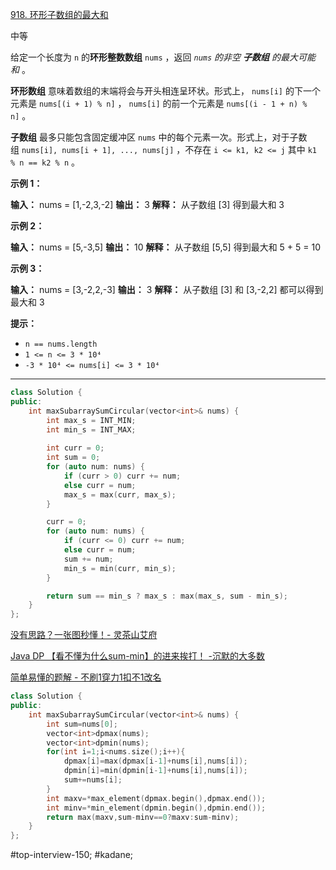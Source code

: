 [918. 环形子数组的最大和](https://leetcode.cn/problems/maximum-sum-circular-subarray/)

中等

给定一个长度为 `n` 的**环形整数数组** `nums` ，返回 _`nums` 的非空 **子数组** 的最大可能和_ 。

**环形数组** 意味着数组的末端将会与开头相连呈环状。形式上， `nums[i]` 的下一个元素是 `nums[(i + 1) % n]` ， `nums[i]` 的前一个元素是 `nums[(i - 1 + n) % n]` 。

**子数组** 最多只能包含固定缓冲区 `nums` 中的每个元素一次。形式上，对于子数组 `nums[i], nums[i + 1], ..., nums[j]` ，不存在 `i <= k1, k2 <= j` 其中 `k1 % n == k2 % n` 。

**示例 1：**

**输入：** nums = [1,-2,3,-2]
**输出：** 3
**解释：** 从子数组 [3] 得到最大和 3

**示例 2：**

**输入：** nums = [5,-3,5]
**输出：** 10
**解释：** 从子数组 [5,5] 得到最大和 5 + 5 = 10

**示例 3：**

**输入：** nums = [3,-2,2,-3]
**输出：** 3
**解释：** 从子数组 [3] 和 [3,-2,2] 都可以得到最大和 3

**提示：**

- `n == nums.length`
- `1 <= n <= 3 * 10⁴`
- `-3 * 10⁴ <= nums[i] <= 3 * 10⁴`​​​​​​​
---- ----

```cpp
class Solution {
public:
    int maxSubarraySumCircular(vector<int>& nums) {
        int max_s = INT_MIN;
        int min_s = INT_MAX;
        
        int curr = 0;
        int sum = 0;
        for (auto num: nums) {
            if (curr > 0) curr += num;
            else curr = num;
            max_s = max(curr, max_s);
        }

        curr = 0;
        for (auto num: nums) {
            if (curr <= 0) curr += num;
            else curr = num;
            sum += num;
            min_s = min(curr, min_s);
        }

        return sum == min_s ? max_s : max(max_s, sum - min_s);
    }
};
```
[没有思路？一张图秒懂！- 灵茶山艾府](https://leetcode.cn/problems/maximum-sum-circular-subarray/solutions/2351107/mei-you-si-lu-yi-zhang-tu-miao-dong-pyth-ilqh)

[Java DP 【看不懂为什么sum-min】的进来挨打！ -沉默的大多数](https://leetcode.cn/problems/maximum-sum-circular-subarray/solutions/723014/java-dp-kan-bu-dong-wei-shi-yao-sum-min-x7q53)

[简单易懂的题解 - 不刷1穿力1扣不1改名](https://leetcode.cn/problems/maximum-sum-circular-subarray/solutions/958664/jian-dan-yi-dong-de-ti-jie-by-lvebe-oh0o)
```cpp
class Solution {
public:
    int maxSubarraySumCircular(vector<int>& nums) {
        int sum=nums[0];
        vector<int>dpmax(nums);
        vector<int>dpmin(nums);
        for(int i=1;i<nums.size();i++){
            dpmax[i]=max(dpmax[i-1]+nums[i],nums[i]);
            dpmin[i]=min(dpmin[i-1]+nums[i],nums[i]);
            sum+=nums[i];
        }
        int maxv=*max_element(dpmax.begin(),dpmax.end());
        int minv=*min_element(dpmin.begin(),dpmin.end());
        return max(maxv,sum-minv==0?maxv:sum-minv);
    }
};
```

#top-interview-150; #kadane; 